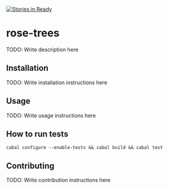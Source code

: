[![Stories in Ready](https://badge.waffle.io/athanclark/rose-trees.png?label=ready&title=Ready)](https://waffle.io/athanclark/rose-trees)
# rose-trees

TODO: Write description here

## Installation

TODO: Write installation instructions here

## Usage

TODO: Write usage instructions here

## How to run tests

```
cabal configure --enable-tests && cabal build && cabal test
```

## Contributing

TODO: Write contribution instructions here
